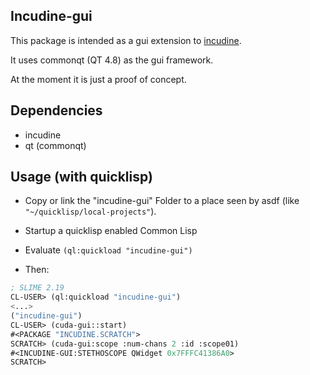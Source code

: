 ## Incudine-gui

This package is intended as a gui extension to
[incudine](http://incudine.sourceforge.net/).

It uses commonqt (QT 4.8) as the gui framework.

At the moment it is just a proof of concept.

## Dependencies

* incudine
* qt (commonqt)

## Usage (with quicklisp)

* Copy or link the "incudine-gui" Folder to a place seen by asdf (like
  `"~/quicklisp/local-projects"`).

* Startup a quicklisp enabled Common Lisp

* Evaluate `(ql:quickload "incudine-gui")`

* Then:

```lisp
; SLIME 2.19
CL-USER> (ql:quickload "incudine-gui")
<...>
("incudine-gui")
CL-USER> (cuda-gui::start)
#<PACKAGE "INCUDINE.SCRATCH">
SCRATCH> (cuda-gui:scope :num-chans 2 :id :scope01)
#<INCUDINE-GUI:STETHOSCOPE QWidget 0x7FFFC41386A0>
SCRATCH> 
```
